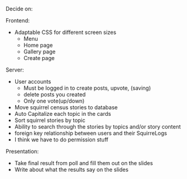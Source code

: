 Decide on:

Frontend:

-   Adaptable CSS for different screen sizes
    -   Menu
    -   Home page
    -   Gallery page
    -   Create page

Server:

-   User accounts
    -   Must be logged in to create posts, upvote, (saving)
    -   delete posts you created
    -   Only one vote(up/down)
-   Move squirrel census stories to database
-   Auto Capitalize each topic in the cards
-   Sort squirrel stories by topic
-   Ability to search through the stories by topics and/or story content
-   foreign key relationship between users and their SquirreLogs
-   I think we have to do permission stuff

Presentation:

-   Take final result from poll and fill them out on the slides
-   Write about what the results say on the slides
